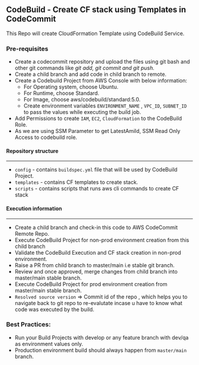 ## CodeBuild - Create CF stack using Templates in CodeCommit

This Repo will create CloudFormation Template using CodeBuild Service.
### Pre-requisites
- Create a codecommit repository and upload the files using git bash and other git commands like _git add, git commit and git push._
- Create a child branch and add code in child branch to remote.
- Create a Codebuild Project from AWS Console with below information:
    - For Operating system, choose Ubuntu.
    - For Runtime, choose Standard.
    - For Image, choose aws/codebuild/standard:5.0.
    - Create environment variables `ENVIRONMENT_NAME` , `VPC_ID`, `SUBNET_ID` to pass the values while executing the build job.
- Add Permissions to create `IAM`, `EC2`, `CloudFormation` to the CodeBuild Role.
- As we are using SSM Parameter to get LatestAmiId, SSM Read Only Access to codebuild role.

#### Repository structure
----------------------------
 - `config` - contains `buildspec.yml` file that will be used by CodeBuild Project.
- `templates` - contains CF templates to create stack.
- `scripts` - contains scripts that runs aws cli commands to create CF stack

#### Execution information
----------------------------
- Create a child branch and check-in this code to AWS CodeCommit Remote Repo.
- Execute CodeBuild Project for non-prod environment creation from this child branch
- Validate the CodeBuild Execution and CF stack creation in non-prod environment.
- Raise a PR from child branch to master/main i.e stable git branch.
- Review and once approved, merge changes from child branch into master/main stable branch.
- Execute CodeBuild Project for prod environment creation from master/main stable branch.
- `Resolved source version` => Commit id of the repo , which helps you to navigate back to git repo to re-evalutate incase u have to know what code was executed by the build.

### Best Practices:
- Run your Build Projects with develop or any feature branch with dev/qa as environment values only.
- Production environment build should always happen from `master/main` branch.
